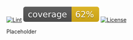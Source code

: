 [![Lint](https://github.com/shawnjoshi/vwap-reclaim/actions/workflows/lint.yml/badge.svg)](https://github.com/shawnjoshi/vwap-reclaim/actions/workflows/lint.yml) ![Coverage](coverage.svg) [![License](https://img.shields.io/github/license/shawnjoshi/vwap-reclaim)](LICENSE)

Placeholder